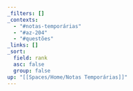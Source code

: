 ```yaml
---
_filters: []
_contexts:
  - "#notas-temporárias"
  - "#az-204"
  - "#questões"
_links: []
_sort:
  field: rank
  asc: false
  group: false
up: "[[Spaces/Home/Notas Temporárias]]"
---
```

